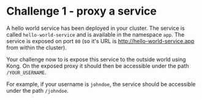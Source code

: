 # Challenge 1 - proxy a service

A hello world service has been deployed in your cluster. The service is called `hello-world-service` and is available in the namespace `app`. The service is exposed on port `80` (so it's URL is http://hello-world-service.app from within the cluster).

Your challenge now to is expose this service to the outside world using Kong. On the exposed proxy it should then be accessible under the path `/YOUR_USERNAME`.

For example, if your username is `johndoe`, the service should be accessible under the path `/johndoe`.